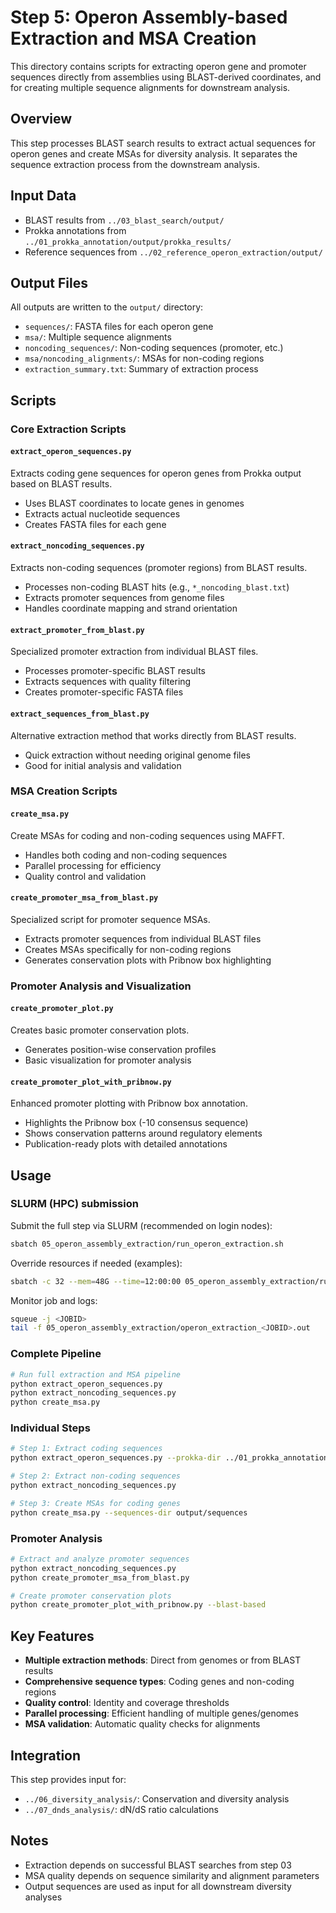 # Step 5: Operon Assembly-based Extraction and MSA Creation

This directory contains scripts for extracting operon gene and promoter sequences directly from assemblies using BLAST-derived coordinates, and for creating multiple sequence alignments for downstream analysis.

## Overview

This step processes BLAST search results to extract actual sequences for operon genes and create MSAs for diversity analysis. It separates the sequence extraction process from the downstream analysis.

## Input Data

- BLAST results from `../03_blast_search/output/`
- Prokka annotations from `../01_prokka_annotation/output/prokka_results/`
 - Reference sequences from `../02_reference_operon_extraction/output/`

## Output Files

All outputs are written to the `output/` directory:
- `sequences/`: FASTA files for each operon gene
- `msa/`: Multiple sequence alignments
- `noncoding_sequences/`: Non-coding sequences (promoter, etc.)
- `msa/noncoding_alignments/`: MSAs for non-coding regions
- `extraction_summary.txt`: Summary of extraction process

## Scripts

### Core Extraction Scripts

#### `extract_operon_sequences.py`
Extracts coding gene sequences for operon genes from Prokka output based on BLAST results.
- Uses BLAST coordinates to locate genes in genomes
- Extracts actual nucleotide sequences
- Creates FASTA files for each gene

#### `extract_noncoding_sequences.py`
Extracts non-coding sequences (promoter regions) from BLAST results.
- Processes non-coding BLAST hits (e.g., `*_noncoding_blast.txt`)
- Extracts promoter sequences from genome files
- Handles coordinate mapping and strand orientation

#### `extract_promoter_from_blast.py`
Specialized promoter extraction from individual BLAST files.
- Processes promoter-specific BLAST results
- Extracts sequences with quality filtering
- Creates promoter-specific FASTA files

#### `extract_sequences_from_blast.py`
Alternative extraction method that works directly from BLAST results.
- Quick extraction without needing original genome files
- Good for initial analysis and validation

### MSA Creation Scripts

#### `create_msa.py`
Create MSAs for coding and non-coding sequences using MAFFT.
 - Handles both coding and non-coding sequences
 - Parallel processing for efficiency
 - Quality control and validation

#### `create_promoter_msa_from_blast.py`
Specialized script for promoter sequence MSAs.
- Extracts promoter sequences from individual BLAST files
- Creates MSAs specifically for non-coding regions
- Generates conservation plots with Pribnow box highlighting

### Promoter Analysis and Visualization

#### `create_promoter_plot.py`
Creates basic promoter conservation plots.
- Generates position-wise conservation profiles
- Basic visualization for promoter analysis

#### `create_promoter_plot_with_pribnow.py`
Enhanced promoter plotting with Pribnow box annotation.
- Highlights the Pribnow box (-10 consensus sequence)
- Shows conservation patterns around regulatory elements
- Publication-ready plots with detailed annotations

## Usage

### SLURM (HPC) submission
Submit the full step via SLURM (recommended on login nodes):

```bash
sbatch 05_operon_assembly_extraction/run_operon_extraction.sh
```

Override resources if needed (examples):

```bash
sbatch -c 32 --mem=48G --time=12:00:00 05_operon_assembly_extraction/run_operon_extraction.sh
```

Monitor job and logs:

```bash
squeue -j <JOBID>
tail -f 05_operon_assembly_extraction/operon_extraction_<JOBID>.out
```

### Complete Pipeline
```bash
# Run full extraction and MSA pipeline
python extract_operon_sequences.py
python extract_noncoding_sequences.py
python create_msa.py
```

### Individual Steps
```bash
# Step 1: Extract coding sequences
python extract_operon_sequences.py --prokka-dir ../01_prokka_annotation/output/prokka_results

# Step 2: Extract non-coding sequences
python extract_noncoding_sequences.py

# Step 3: Create MSAs for coding genes
python create_msa.py --sequences-dir output/sequences
```

### Promoter Analysis
```bash
# Extract and analyze promoter sequences
python extract_noncoding_sequences.py
python create_promoter_msa_from_blast.py

# Create promoter conservation plots
python create_promoter_plot_with_pribnow.py --blast-based
```

## Key Features

- **Multiple extraction methods**: Direct from genomes or from BLAST results
- **Comprehensive sequence types**: Coding genes and non-coding regions
- **Quality control**: Identity and coverage thresholds
- **Parallel processing**: Efficient handling of multiple genes/genomes
- **MSA validation**: Automatic quality checks for alignments

## Integration

This step provides input for:
- `../06_diversity_analysis/`: Conservation and diversity analysis
- `../07_dnds_analysis/`: dN/dS ratio calculations

## Notes

- Extraction depends on successful BLAST searches from step 03
- MSA quality depends on sequence similarity and alignment parameters
- Output sequences are used as input for all downstream diversity analyses